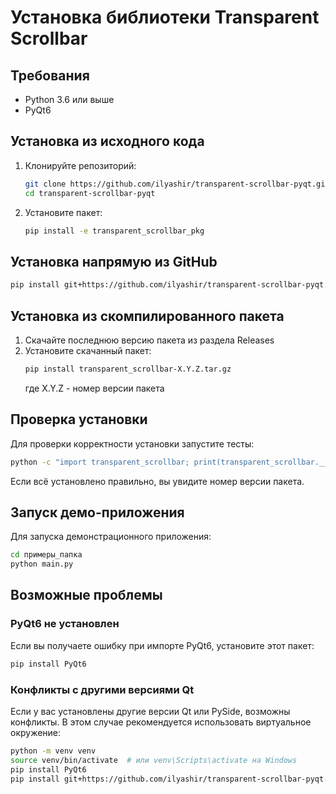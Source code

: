 # Установка библиотеки Transparent Scrollbar

## Требования

- Python 3.6 или выше
- PyQt6

## Установка из исходного кода

1. Клонируйте репозиторий:
   ```bash
   git clone https://github.com/ilyashir/transparent-scrollbar-pyqt.git
   cd transparent-scrollbar-pyqt
   ```

2. Установите пакет:
   ```bash
   pip install -e transparent_scrollbar_pkg
   ```

## Установка напрямую из GitHub

```bash
pip install git+https://github.com/ilyashir/transparent-scrollbar-pyqt.git#subdirectory=transparent_scrollbar_pkg
```

## Установка из скомпилированного пакета

1. Скачайте последнюю версию пакета из раздела Releases
2. Установите скачанный пакет:
   ```bash
   pip install transparent_scrollbar-X.Y.Z.tar.gz
   ```
   где X.Y.Z - номер версии пакета

## Проверка установки

Для проверки корректности установки запустите тесты:

```bash
python -c "import transparent_scrollbar; print(transparent_scrollbar.__version__)"
```

Если всё установлено правильно, вы увидите номер версии пакета.

## Запуск демо-приложения

Для запуска демонстрационного приложения:

```bash
cd примеры_папка
python main.py
```

## Возможные проблемы

### PyQt6 не установлен

Если вы получаете ошибку при импорте PyQt6, установите этот пакет:

```bash
pip install PyQt6
```

### Конфликты с другими версиями Qt

Если у вас установлены другие версии Qt или PySide, возможны конфликты. В этом случае рекомендуется использовать виртуальное окружение:

```bash
python -m venv venv
source venv/bin/activate  # или venv\Scripts\activate на Windows
pip install PyQt6
pip install git+https://github.com/ilyashir/transparent-scrollbar-pyqt.git#subdirectory=transparent_scrollbar_pkg
``` 